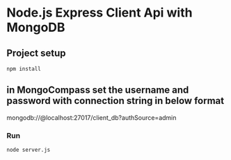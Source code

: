 # Node.js Express Client Api with MongoDB

## Project setup

```
npm install
```

## in MongoCompass set the username and password with connection string in below format
mongodb://<credentials>@localhost:27017/client_db?authSource=admin


### Run

```
node server.js

```
